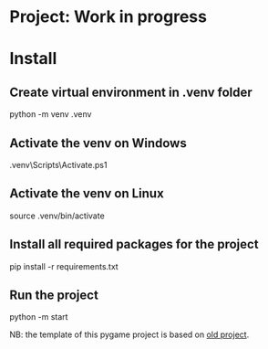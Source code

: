 # Project: Work in progress

# Install

## Create virtual environment in .venv folder
python -m venv .venv

## Activate the venv on Windows
.venv\Scripts\Activate.ps1

## Activate the venv on Linux
source .venv/bin/activate

## Install all required packages for the project
pip install -r requirements.txt

## Run the project
python -m start


NB: the template of this pygame project is based on [old project](https://github.com/Sosso8305/dungeons-dragons-online).